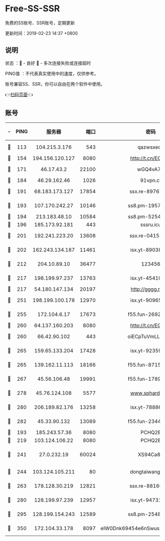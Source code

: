 # Free-SS-SSR

免费的SS账号、SSR账号，定期更新

更新时间：2019-02-23 14:37 +0800

## 说明

状态     ：🙂 - 良好 🙁 - 多次连接失败或连接超时

PING值   ：不代表真实使用中的速度，仅供参考。

账号兼容SS、SSR，你可以自由在两个软件中使用。

👉[扫码页面](https://liesauer.github.io/free-ss-ssr.github.io/)👈

## 账号

|-|PING|服务器|端口|密码|加密方式|区域|
|:----:|:----:|:-----:|-----:|:----:|:----:|:----:|
|🙂|113|104.215.3.176|543|qazwsxedc|aes-256-gcm|JP|
|🙂|154|194.156.120.127|8080|http://t.cn/EGJIyrl|rc4-md5|RU|
|🙂|171|46.17.43.2|22100|wGQ4vA7D|aes-256-gcm|RU|
|🙂|184|46.29.162.46|1026|91vpn.cf|rc4-md5|RU|
|🙂|191|68.183.173.127|17854|ssx.re-89767953|aes-256-cfb|US|
|🙂|193|107.170.242.27|10146|ss8.pm-19577834|aes-256-cfb|US|
|🙂|194|213.183.48.10|10584|ss8.pm-52546050|rc4-md5|RU|
|🙂|196|185.173.92.181|443|sssru.icu|rc4-md5|RU|
|🙂|201|192.241.223.20|13608|ssx.re-04153947|aes-256-cfb|US|
|🙂|202|162.243.134.187|11461|isx.yt-89038787|aes-256-cfb|US|
|🙂|212|204.10.89.10|36477|123456|aes-256-cfb|US|
|🙂|217|198.199.97.237|13763|isx.yt-45410727|aes-256-cfb|US|
|🙂|217|54.180.147.134|20197|http://gggg.rocks|chacha20|KR|
|🙂|251|198.199.100.178|12970|isx.yt-90965243|aes-256-cfb|US|
|🙂|255|172.104.6.17|17673|f55.fun-26926013|aes-256-cfb|US|
|🙂|260|64.137.160.203|8080|http://t.cn/EGJIyrl|rc4-md5|CA|
|🙂|260|66.42.90.102|443|oiECpTuVmLLxk4Ts|aes-256-cfb|US|
|🙂|265|159.65.133.204|17428|isx.yt-92359106|aes-256-cfb|SG|
|🙂|265|139.162.11.113|18166|f55.fun-87155784|aes-256-cfb|SG|
|🙂|267|45.56.106.48|19991|f55.fun-17890118|aes-256-cfb|US|
|🙂|278|45.76.124.108|5577|www.sphard.com|aes-256-cfb|AU|
|🙂|280|206.189.82.176|13258|isx.yt-78886970|aes-256-cfb|SG|
|🙂|282|45.33.90.132|13089|f55.fun-23448160|aes-256-cfb|US|
|🙂|193|185.243.57.36|8080|PCHQ2E|rc4-md5|US|
|🙂|219|103.124.106.22|8080|PCHQ2E|rc4-md5|US|
|🙂|241|27.0.232.19|60024|XS94Ca8K|xchacha20-ietf-poly1305|HK|
|🙂|244|103.124.105.211|80|dongtaiwang.com|aes-256-cfb|US|
|🙂|263|178.128.30.219|12821|ssx.re-88166677|aes-256-cfb|SG|
|🙂|280|128.199.97.239|12957|isx.yt-94731774|aes-256-cfb|SG|
|🙂|295|128.199.154.243|12589|ss8.pm-25483788|aes-256-cfb|SG|
|🙂|350|172.104.33.178|8097|eIW0Dnk69454e6nSwuspv9DmS201tQ0D|aes-256-cfb|SG|
